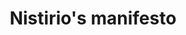 ---
layout: item
title: Nistirio's manifesto
item-id: 20888
datatable: true
id: 20888
name: "Nistirio's manifesto"
members: true
lowalch: 0
highalch: 0
examine: "The ancient writings of a crazed mage."
monsters:
  - id: 7566
    name: "Vasa Nistirio"
    members: true
    combat_level: 0
    wiki_url: "https://oldschool.runescape.wiki/w/Vasa_Nistirio"
    drops:
      - quantity: "1"
        rarity: 1
    image: "https://oldschool.runescape.wiki/images/thumb/7/75/Vasa_Nistirio.png/250px-Vasa_Nistirio.png?64087"
---